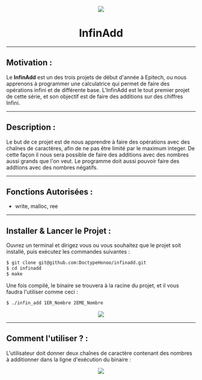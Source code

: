 <p align="center">
  <img src="https://user-images.githubusercontent.com/91092610/174870855-413fe7d8-539d-48bc-8e3e-e64d63058d34.png"/>
</p>
<h1 align="center">
   InfinAdd
</h1>

---

## Motivation : 

Le **InfinAdd** est un des trois projets de début d'année à Epitech, ou nous apprenons à programmer une calculatrice qui permet de faire des opérations infini et de différente base. L'InfinAdd est le tout premier projet de cette série, et son objectif est de faire des additions sur des chiffres Infini.

---

## Description :

Le but de ce projet est de nous apprendre à faire des opérations avec des chaînes de caractères, afin de ne pas être limité par le maximum integer. De cette façon il nous sera possible de faire des additions avec des nombres aussi grands que l'on veut. Le programme doit aussi pouvoir faire des addtions avec des nombres négatifs.

---

## Fonctions Autorisées : 

- write, malloc, ree

---

## Installer & Lancer le Projet :

Ouvrez un terminal et dirigez vous ou vous souhaitez que le projet soit installé, puis exécutez les commandes suivantes : 
```bash
$ git clone git@github.com:DoctypeHonoo/infinadd.git
$ cd infinadd
$ make
```
Une fois compilé, le binaire se trouvera à la racine du projet, et il vous faudra l'utiliser comme ceci :
```bash
$ ./infin_add 1ER_Nombre 2EME_Nombre
```
<p align="center">
  <img src="https://user-images.githubusercontent.com/91092610/174876059-4fb7c427-c156-434b-ae23-8b7a83e32eb2.png"/>
</p>

---

## Comment l'utiliser ? : 

L'utilisateur doit donner deux chaînes de caractère contenant des nombres à additionner dans la ligne d'exécution du binaire : 
<p align="center">
  <img src="https://user-images.githubusercontent.com/91092610/174876619-79dd2128-6b7f-4680-881f-83f1384971ef.png"/>
</p>
